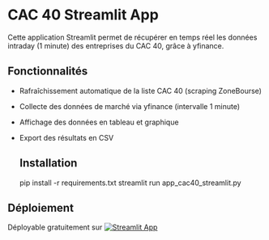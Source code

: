 # CAC 40 Streamlit App

Cette application Streamlit permet de récupérer en temps réel les données intraday (1 minute) des entreprises du CAC 40, grâce à yfinance.

## Fonctionnalités
- Rafraîchissement automatique de la liste CAC 40 (scraping ZoneBourse)
- Collecte des données de marché via yfinance (intervalle 1 minute)
- Affichage des données en tableau et graphique
- Export des résultats en CSV

  ## Installation
  pip install -r requirements.txt
  streamlit run app_cac40_streamlit.py

  
## Déploiement
Déployable gratuitement sur [![Streamlit App](https://static.streamlit.io/badges/streamlit_badge_black_white.svg)](https://ton-app.streamlit.app)




